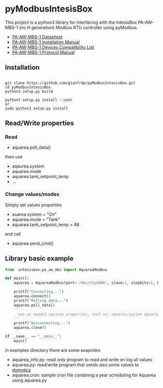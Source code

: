 # pyModbusIntesisBox
This project is a python3 library for interfacing with the IntesisBox PA-AW-MBS-1 (no H generation) Modbus RTU  controller using pyModbus.

- [PA-AW-MBS-1 Datasheet](https://www.intesis.com/docs/librariesprovider11/other-documentation/intesisbox-deprecated/intesisbox_pa-aw-mbs-1_datasheet_en_d.pdf)
- [PA-AW-MBS-1 Installation Manual](https://www.intesis.com/docs/librariesprovider11/other-documentation/intesisbox-deprecated/intesisbox_pa-aw-mbs-1_installation_manual_en_d.pdf)
- [PA-AW-MBS-1 Devices Compatibility List](https://www.intesis.com/docs/librariesprovider11/other-documentation/intesisbox-deprecated/intesishome_pa-aw-xxx-1_compatibility_d.pdf)
- [PA-AW-MBS-1 Protocol Manual](https://www.intesis.com/docs/librariesprovider11/other-documentation/intesisbox-deprecated/intesisbox_pa-aw-mbs-1_user_manual_en_d.pdf)

## Installation
```shell

git clone https://github.com/gianfrdp/pyModbusIntesisBox.git
cd pyModbusIntesisBox
python3 setup.py build

python3 setup.py install --user
or
sudo python3 setup.py install
```

## Read/Write properties
### Read

 - aquarea.poll_data()

then use

 - aqaurea.system
 - aquarea.mode
 - aquarea.tank_setpoint_temp
 - ...

### Change values/modes

Simply set values properties

 - auarea.system = "On"
 - aquarea.mode = "Tank"
 - aquarea.tank_setpoint_temp = 48

 and call
 
 - aquarea.send_cmd()

## Library basic example
```python
from  intesisbox.pa_aw_mbs import AquareaModbus

def main():
    aquarea = AquareaModbus(port='/dev/ttyUSB0', slave=1, stopbits=1, bytesize=8, parity='N', baudrate=9600)

    printf("Connecting...")
    aquarea.connect()
    printf("Polling data...")
    aquarea.poll_data()
    '''
      use as needed aquarea properties, such as: aquarea.system aquarea.mode, etc
    '''
    printf("Disconnecting...")
    aquarea.close()

if __name__ == "__main__":
    main()

```

in examples directory there are some exapmles:

- aquarea_info.py: read only program to read and write on log all values
- aquarea.py: read/write program that sends also some values to [domoticz](https://www.domoticz.com/)
- aquarea.cron: sample cron file containng a year scheduling for Aquarea using aquarea.py
